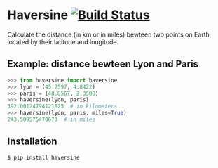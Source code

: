 # Haversine [![Build Status](https://travis-ci.org/mapado/haversine.svg?branch=master)](https://travis-ci.org/mapado/haversine)
Calculate the distance (in km or in miles) bewteen two points on Earth,
located by their latitude and longitude.


## Example: distance bewteen Lyon and Paris
```python
>>> from haversine import haversine
>>> lyon = (45.7597, 4.8422)
>>> paris = (48.8567, 2.3508)
>>> haversine(lyon, paris)
392.00124794121825  # in kilometers
>>> haversine(lyon, paris, miles=True)
243.589575470673  # in miles
```

## Installation
```bash
$ pip install haversine
```
